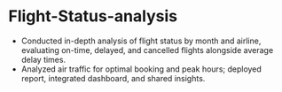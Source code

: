 # Flight-Status-analysis
- Conducted in-depth analysis of flight status by month and airline, evaluating on-time, delayed, and cancelled flights alongside average delay times.
- Analyzed air traffic for optimal booking and peak hours; deployed report, integrated dashboard, and shared insights.

